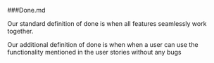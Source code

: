 ###Done.md

Our standard definition of done is when all features seamlessly work together.

Our additional definition of done is when when a user can use the functionality mentioned in the user stories without any bugs
